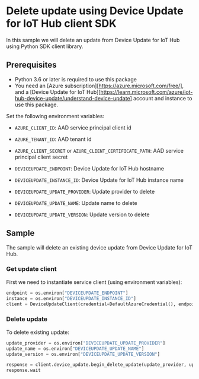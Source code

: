 # Delete update using Device Update for IoT Hub client SDK

In this sample we will delete an update from Device Update for IoT Hub using Python SDK client library.

## Prerequisites

* Python 3.6 or later is required to use this package
* You need an [Azure subscription][https://azure.microsoft.com/free/], and a [Device Update for IoT Hub][https://learn.microsoft.com/azure/iot-hub-device-update/understand-device-update] 
account and instance to use this package.

Set the following environment variables:

- `AZURE_CLIENT_ID`: AAD service principal client id
- `AZURE_TENANT_ID`: AAD tenant id
- `AZURE_CLIENT_SECRET` or `AZURE_CLIENT_CERTIFICATE_PATH`: AAD service principal client secret

- `DEVICEUPDATE_ENDPOINT`: Device Update for IoT Hub hostname
- `DEVICEUPDATE_INSTANCE_ID`: Device Update for IoT Hub instance name
- `DEVICEUPDATE_UPDATE_PROVIDER`: Update provider to delete
- `DEVICEUPDATE_UPDATE_NAME`: Update name to delete
- `DEVICEUPDATE_UPDATE_VERSION`: Update version to delete

## Sample

The sample will delete an existing device update from Device Update for IoT Hub.

### Get update client

First we need to instantiate service client (using environment variables):

``` python
endpoint = os.environ["DEVICEUPDATE_ENDPOINT"]
instance = os.environ["DEVICEUPDATE_INSTANCE_ID"]
client = DeviceUpdateClient(credential=DefaultAzureCredential(), endpoint=endpoint, instance_id=instance)
```

### Delete update

To delete existing update:

``` python
update_provider = os.environ["DEVICEUPDATE_UPDATE_PROVIDER"]
update_name = os.environ["DEVICEUPDATE_UPDATE_NAME"]
update_version = os.environ["DEVICEUPDATE_UPDATE_VERSION"]

response = client.device_update.begin_delete_update(update_provider, update_name, update_version)
response.wait
```
